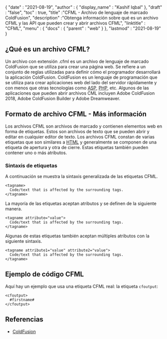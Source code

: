 {
  "date" : "2021-08-19",
  "author" : {
    "display_name" : "Kashif Iqbal"
},
  "draft" : "false",
  "toc" : true,
  "title" :"CFML - Archivo de lenguaje de marcado ColdFusion",
  "description" :"Obtenga información sobre qué es un archivo CFML y las API que pueden crear y abrir archivos CFML",
  "linktitle" : "CFML",
  "menu" : {
    "docs" : {
      "parent" : "web"
}
},
  "lastmod" : "2021-08-19"
}

## ¿Qué es un archivo CFML?

Un archivo con extensión .cfml es un archivo de lenguaje de marcado ColdFusion que se utiliza para crear una página web. Se refiere a un conjunto de reglas utilizadas para definir cómo el programador desarrollará la aplicación ColdFusion. ColdFusion es un lenguaje de programación que se utiliza para crear aplicaciones web del lado del servidor rápidamente y con menos que otras tecnologías como [ASP](/es/web/asp/), [PHP](/es/programming/php/), etc. Algunos de las aplicaciones que pueden abrir archivos CML incluyen Adobe ColdFusion 2018, Adobe ColdFusion Builder y Adobe Dreamweaver.

## Formato de archivo CFML - Más información

Los archivos CFML son archivos de marcado y contienen elementos web en forma de etiquetas. Estos son archivos de texto que se pueden abrir y editar en cualquier editor de texto. Los archivos CFML constan de varias etiquetas que son similares a [HTML](/es/web/html/) y generalmente se componen de una etiqueta de apertura y otra de cierre. Estas etiquetas también pueden contener uno o más atributos.

### Sintaxis de etiquetas

A continuación se muestra la sintaxis generalizada de las etiquetas CFML.

```
<tagname>
  Code/text that is affected by the surrounding tags.
</tagname>
```

La mayoría de las etiquetas aceptan atributos y se definen de la siguiente manera.

```
<tagname attribute="value">
  Code/text that is affected by the surrounding tags.
</tagname>
```

Algunas de estas etiquetas también aceptan múltiples atributos con la siguiente sintaxis.

```
<tagname attribute1="value" attribute2="value">
  Code/text that is affected by the surrounding tags.
</tagname>
```

## Ejemplo de código CFML

Aquí hay un ejemplo que usa una etiqueta CFML real: la etiqueta `cfoutput`:

```
<cfoutput>
  #firstname#
</cfoutput>
```

## Referencias

* [ColdFusion](https://www.quackit.com/coldfusion/tutorial/)


